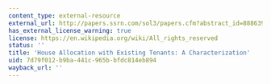 ```yaml
---
content_type: external-resource
external_url: http://papers.ssrn.com/sol3/papers.cfm?abstract_id=888639
has_external_license_warning: true
license: https://en.wikipedia.org/wiki/All_rights_reserved
status: ''
title: 'House Allocation with Existing Tenants: A Characterization'
uid: 7d79f012-b9ba-441c-965b-bfdc814eb894
wayback_url: ''
---
```

